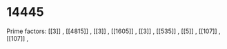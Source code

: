 # 14445

Prime factors: [[3]] , [[4815]] , [[3]] , [[1605]] , [[3]] , [[535]] , [[5]] , [[107]] , [[107]] , 